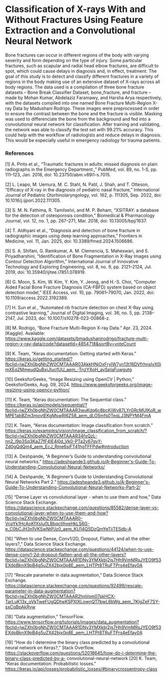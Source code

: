 # Classification of X-rays With and Without Fractures Using Feature Extraction and a Convolutional Neural Network
Bone fractures can occur in different regions of the body with varying severity and form depending on the type of injury. Some particular fractures, such as scapular and radial head elbow fractures, are difficult to spot, which could cause delays in diagnosis and, in effect, treatment. The goal of this study is to detect and classify different fractures in a variety of regions in the body making use of an extensive dataset of X-rays across all body regions. The data used is a compilation of three bone fracture datasets – Bone Break Classifier Dataset, bone_fracture, and fracture – made by Mohan Kumar, Abdelaziz Faramawy, and Harsha Arya respectively, with the datasets compiled into one named Bone Fracture Multi-Region X-ray Data by Madushani Rodrigo. These images were preprocessed in order to ensure the contrast between the bone and the fracture is visible. Masking was used to differenciate the bone from the background and fed into a convolutional neural network for classification. After training and validating, the network was able to classify the test set with 99.21% accuracy. This could help with the workflow of radiologists and reduce delays in diagnosis. This would be especially useful in emergency radiology for trauma patients.

### References

[1] A. Pinto et al., “Traumatic fractures in adults: missed diagnosis on plain radiographs in the Emergency Department.,” PubMed, vol. 89, no. 1-S, pp. 111–123, Jan. 2018, doi: 10.23750/abm.v89i1-s.7015.

[2] L. Leapo, M. Uemura, M. C. Stahl, N. Patil, J. Shah, and T. Otteson, “Efficacy of X-ray in the diagnosis of pediatric nasal fracture,” International Journal of Pediatric Otorhinolaryngology, vol. 162, p. 111305, Sep. 2022, doi: 10.1016/j.ijporl.2022.111305.

[3] S. M. N. Fathima, R. Tamilselvi, and M. P. Beham, “XSITRAY: a database for the detection of osteoporosis condition,” Biomedical & Pharmacology Journal, vol. 12, no. 1, pp. 267–271, Mar. 2018, doi: 10.13005/bpj/1637.

[4] T. Aldhyani et al., “Diagnosis and detection of bone fracture in radiographic images using deep learning approaches,” Frontiers in Medicine, vol. 11, Jan. 2025, doi: 10.3389/fmed.2024.1506686.

[5] S. A. Shifani, G. Ramkumar, A. M. Clemencia, S. Maheswari, and S. Priyadharshini, “Identification of Bone Fragmentation in X-Ray Images using Contour Detection Algorithm,” International Journal of Innovative Technology and Exploring Engineering, vol. 8, no. 9, pp. 2121–2124, Jul. 2019, doi: 10.35940/ijitee.i7851.078919.

[6] G. Moon, S. Kim, W. Kim, Y. Kim, Y. Jeong, and H.-S. Choi, “Computer Aided Facial Bone Fracture Diagnosis (CA-FBFD) system based on object detection model,” IEEE Access, vol. 10, pp. 79061–79070, Jan. 2022, doi: 10.1109/access.2022.3192389.

[7] H. Sun et al., “Automated rib fracture detection on chest X-Ray using contrastive learning,” Journal of Digital Imaging, vol. 36, no. 5, pp. 2138–2147, Jul. 2023, doi: 10.1007/s10278-023-00868-z.

[8] M. Rodrigo, “Bone Fracture Multi-Region X-ray Data.” Apr. 23, 2024. [Kaggle]. Available: https://www.kaggle.com/datasets/bmadushanirodrigo/fracture-multi-region-x-ray-data/code?datasetId=4854718&sortBy=voteCount

[9] K. Team, “Keras documentation: Getting started with Keras.” https://keras.io/getting_started/?fbclid=IwZXh0bgNhZW0CMTAAAR03AkkHNjOxFrylW7yn13t16DVfrhnslyX0imXEq2MmeudQuBxiJIucfUU_aem_-TnzYXoH_avSpIaFuwgutg

[10] GeeksforGeeks, “Image Resizing using OpenCV | Python,” GeeksforGeeks, Aug. 09, 2024. https://www.geeksforgeeks.org/image-resizing-using-opencv-python/

[11] K. Team, “Keras documentation: The Sequential class.” https://keras.io/api/models/sequential/?fbclid=IwZXh0bgNhZW0CMTAAAR3wuKdq6c8bcKiWv87LYrGRcMUlKoR_wMPE1abBZm3movtEKgMswRI6Z58_aem_dLO5mfs0TeqLJ3NPYM4FmA

[12] K. Team, “Keras documentation: Image classification from scratch.” https://keras.io/examples/vision/image_classification_from_scratch/?fbclid=IwZXh0bgNhZW0CMTAAAR34fxQzL-nn2_l9p3Sq3KaZ7fF4IE4j0d_Vk0-PTa2v67gvY-Zd0gQdQm4_aem_EcJ_Rme6sjFT41hgTFFPdw#introduction

[13] A. Deshpande, “A Beginner’s Guide to understanding convolutional neural networks.” https://adeshpande3.github.io/A-Beginner's-Guide-To-Understanding-Convolutional-Neural-Networks/

[14] A. Deshpande, “A Beginner’s Guide to Understanding Convolutional Neural Networks Part 2.” https://adeshpande3.github.io/A-Beginner's-Guide-To-Understanding-Convolutional-Neural-Networks-Part-2/

[15] “Dense Layer vs convolutional layer - when to use them and how,” Data Science Stack Exchange. https://datascience.stackexchange.com/questions/85582/dense-layer-vs-convolutional-layer-when-to-use-them-and-how?fbclid=IwZXh0bgNhZW0CMTAAAR0-VcpYk1HcAoKfXsIu0LBbqctIhxeHkLS6G-e_C0bCJH3n1VKSwNtPJz0_aem_KU14QSDzQmYeTiiTESdb-A

[16] “When to use Dense, Conv1/2D, Dropout, Flatten, and all the other layers?,” Data Science Stack Exchange. https://datascience.stackexchange.com/questions/44124/when-to-use-dense-conv1-2d-dropout-flatten-and-all-the-other-layers?fbclid=IwZXh0bgNhZW0CMTAAAR1DNy3YMXkbj2js7Hh9VmMRsJYEO9f53EXdpBknX9pB4g5uZX42bjx0p8E_aem_LHTPt8TRuFTPrs4eEfay0A

[17] “Rescale parameter in data augmentation,” Data Science Stack Exchange. https://datascience.stackexchange.com/questions/92499/rescale-parameter-in-data-augmentation?fbclid=IwZXh0bgNhZW0CMTAAAR2hnVom07skHCX-TarLuK13x_oVkTweFUgQDtwKSPXlXLownQT7bwL6bWg_aem_7KlgZeF7SY-sxCqBpAkRyw

[18] “Data augmentation,” TensorFlow. https://www.tensorflow.org/tutorials/images/data_augmentation?fbclid=IwZXh0bgNhZW0CMTAAAR1DNy3YMXkbj2js7Hh9VmMRsJYEO9f53EXdpBknX9pB4g5uZX42bjx0p8E_aem_LHTPt8TRuFTPrs4eEfay0A

[19] “How do I determine the binary class predicted by a convolutional neural network on Keras?,” Stack Overflow. https://stackoverflow.com/questions/52018645/how-do-i-determine-the-binary-class-predicted-by-a-
convolutional-neural-network
[20] K. Team, “Keras documentation: Probabilistic losses.” https://keras.io/api/losses/probabilistic_losses/#binarycrossentropy-class
